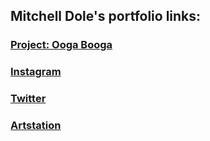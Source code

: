 ## Mitchell Dole's portfolio links:


### [Project: Ooga Booga](https://www.youtube.com/watch?v=dQw4w9WgXcQ&ab_channel=RickAstleyVEVO)

### [Instagram](https://www.instagram.com/icepilloww/)

### [Twitter](https://twitter.com/Icepillow3)

### [Artstation](https://www.artstation.com/icepillow)

